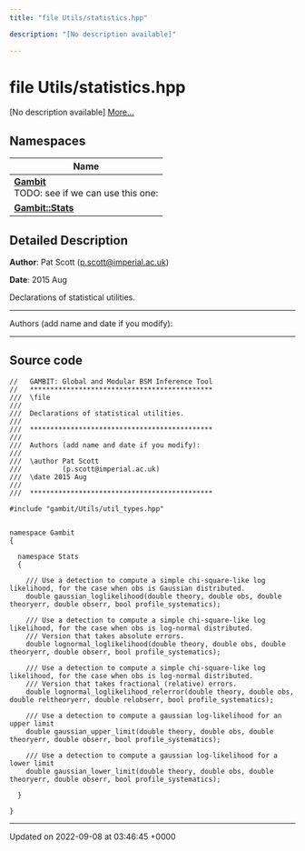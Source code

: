 ```yaml
---
title: "file Utils/statistics.hpp"

description: "[No description available]"

---
```


# file Utils/statistics.hpp

[No description available] [More...](#detailed-description)

## Namespaces

| Name           |
| -------------- |
| **[Gambit](/documentation/code/namespaces/namespacegambit/)** <br>TODO: see if we can use this one:  |
| **[Gambit::Stats](/documentation/code/namespaces/namespacegambit_1_1stats/)**  |

## Detailed Description


**Author**: Pat Scott ([p.scott@imperial.ac.uk](mailto:p.scott@imperial.ac.uk)) 

**Date**: 2015 Aug

Declarations of statistical utilities.



------------------

Authors (add name and date if you modify):



------------------




## Source code

```
//   GAMBIT: Global and Modular BSM Inference Tool
//   *********************************************
///  \file
///
///  Declarations of statistical utilities.
///
///  *********************************************
///
///  Authors (add name and date if you modify):
///   
///  \author Pat Scott
///          (p.scott@imperial.ac.uk)
///  \date 2015 Aug
///
///  *********************************************

#include "gambit/Utils/util_types.hpp" 


namespace Gambit
{
  
  namespace Stats
  {

    /// Use a detection to compute a simple chi-square-like log likelihood, for the case when obs is Gaussian distributed.
    double gaussian_loglikelihood(double theory, double obs, double theoryerr, double obserr, bool profile_systematics);

    /// Use a detection to compute a simple chi-square-like log likelihood, for the case when obs is log-normal distributed.
    /// Version that takes absolute errors.
    double lognormal_loglikelihood(double theory, double obs, double theoryerr, double obserr, bool profile_systematics);

    /// Use a detection to compute a simple chi-square-like log likelihood, for the case when obs is log-normal distributed.
    /// Version that takes fractional (relative) errors.
    double lognormal_loglikelihood_relerror(double theory, double obs, double reltheoryerr, double relobserr, bool profile_systematics);
    
    /// Use a detection to compute a gaussian log-likelihood for an upper limit
    double gaussian_upper_limit(double theory, double obs, double theoryerr, double obserr, bool profile_systematics);

    /// Use a detection to compute a gaussian log-likelihood for a lower limit
    double gaussian_lower_limit(double theory, double obs, double theoryerr, double obserr, bool profile_systematics);

  }

}
```


-------------------------------

Updated on 2022-09-08 at 03:46:45 +0000
